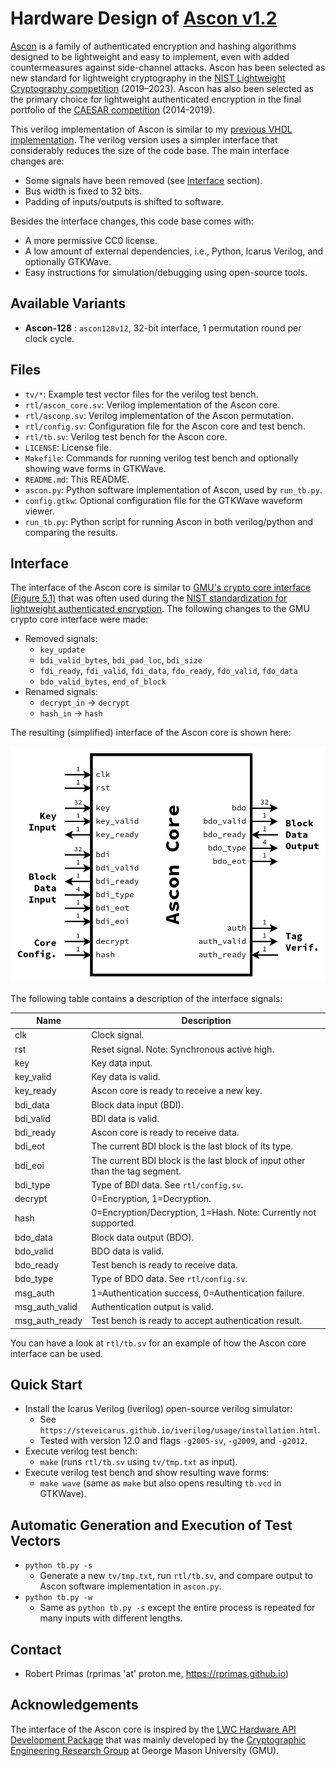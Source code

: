 # Hardware Design of [Ascon v1.2](https://ascon.iaik.tugraz.at)

[Ascon](https://ascon.iaik.tugraz.at) is a family of authenticated encryption and hashing algorithms designed to be lightweight and easy to implement, even with added countermeasures against side-channel attacks. Ascon has been selected as new standard for lightweight cryptography in the [NIST Lightweight Cryptography competition](https://www.nist.gov/news-events/news/2023/02/nist-selects-lightweight-cryptography-algorithms-protect-small-devices) (2019–2023). Ascon has also been selected as the primary choice for lightweight authenticated encryption in the final portfolio of the [CAESAR competition](https://competitions.cr.yp.to/caesar.html) (2014-2019).

This verilog implementation of Ascon is similar to my [previous VHDL implementation](https://github.com/ascon/ascon-hardware). The verilog version uses a simpler interface that considerably reduces the size of the code base. The main interface changes are:
- Some signals have been removed (see [Interface](#Interface) section).
- Bus width is fixed to 32 bits.
- Padding of inputs/outputs is shifted to software.

Besides the interface changes, this code base comes with:
- A more permissive CC0 license.
- A low amount of external dependencies, i.e., Python, Icarus Verilog, and optionally GTKWave.
- Easy instructions for simulation/debugging using open-source tools.

## Available Variants

- **Ascon-128** : `ascon128v12`, 32-bit interface, 1 permutation round per clock cycle.

## Files

- `tv/*`: Example test vector files for the verilog test bench.
- `rtl/ascon_core.sv`: Verilog implementation of the Ascon core.
- `rtl/asconp.sv`: Verilog implementation of the Ascon permutation.
- `rtl/config.sv`: Configuration file for the Ascon core and test bench.
- `rtl/tb.sv`: Verilog test bench for the Ascon core.
- `LICENSE`: License file.
- `Makefile`: Commands for running verilog test bench and optionally showing wave forms in GTKWave.
- `README.md`: This README.
- `ascon.py`: Python software implementation of Ascon, used by `run_tb.py`.
- `config.gtkw`: Optional configuration file for the GTKWave waveform viewer.
- `run_tb.py`: Python script for running Ascon in both verilog/python and comparing the results.

## Interface

The interface of the Ascon core is similar to [GMU's crypto core interface (Figure 5.1)](https://cryptography.gmu.edu/athena/LWC/LWC_HW_Implementers_Guide.pdf) that was often used during the [NIST standardization for lightweight authenticated encryption](https://csrc.nist.gov/projects/lightweight-cryptography/).
The following changes to the GMU crypto core interface were made:
- Removed signals:
  - `key_update`
  - `bdi_valid_bytes`, `bdi_pad_loc`, `bdi_size`
  - `fdi_ready`, `fdi_valid`, `fdi_data`, `fdo_ready`, `fdo_valid`, `fdo_data`
  - `bdo_valid_bytes`, `end_of_block`
- Renamed signals:
  - `decrypt_in` -> `decrypt`
  - `hash_in` -> `hash`

The resulting (simplified) interface of the Ascon core is shown here:

![Ascon Core Interface](interface.png "Ascon Core Interface")

The following table contains a description of the interface signals:

| **Name**       | **Description**                                                              |
| -------------- | ---------------------------------------------------------------------------- |
| clk            | Clock signal.                                                                |
| rst            | Reset signal. Note: Synchronous active high.                                 |
| key            | Key data input.                                                              |
| key_valid      | Key data is valid.                                                           |
| key_ready      | Ascon core is ready to receive a new key.                                    |
| bdi_data       | Block data input (BDI).                                                      |
| bdi_valid      | BDI data is valid.                                                           |
| bdi_ready      | Ascon core is ready to receive data.                                         |
| bdi_eot        | The current BDI block is the last block of its type.                         |
| bdi_eoi        | The current BDI block is the last block of input other than the tag segment. |
| bdi_type       | Type of BDI data. See `rtl/config.sv`.                                       |
| decrypt        | 0=Encryption, 1=Decryption.                                                  |
| hash           | 0=Encryption/Decryption, 1=Hash. Note: Currently not supported.              |
| bdo_data       | Block data output (BDO).                                                     |
| bdo_valid      | BDO data is valid.                                                           |
| bdo_ready      | Test bench is ready to receive data.                                         |
| bdo_type       | Type of BDO data. See `rtl/config.sv`.                                       |
| msg_auth       | 1=Authentication success, 0=Authentication failure.                          |
| msg_auth_valid | Authentication output is valid.                                              |
| msg_auth_ready | Test bench is ready to accept authentication result.                         |

You can have a look at `rtl/tb.sv` for an example of how the Ascon core interface can be used.

## Quick Start

- Install the Icarus Verilog (iverilog) open-source verilog simulator:
  - See `https://steveicarus.github.io/iverilog/usage/installation.html`.
  - Tested with version 12.0 and flags `-g2005-sv`, `-g2009`, and `-g2012`.
- Execute verilog test bench:
  - `make` (runs `rtl/tb.sv` using `tv/tmp.txt` as input).
- Execute verilog test bench and show resulting wave forms:
  - `make wave` (same as `make` but also opens resulting `tb.vcd` in GTKWave).

## Automatic Generation and Execution of Test Vectors

- `python tb.py -s`
  - Generate a new `tv/tmp.txt`, run `rtl/tb.sv`, and compare output to Ascon software implementation in `ascon.py`.
- `python tb.py -w`
  - Same as `python tb.py -s` except the entire process is repeated for many inputs with different lengths.

## Contact

- Robert Primas (rprimas 'at' proton.me, https://rprimas.github.io)

## Acknowledgements

The interface of the Ascon core is inspired by the [LWC Hardware API Development Package](https://github.com/GMUCERG/LWC) that was mainly developed by the [Cryptographic Engineering Research Group](https://cryptography.gmu.edu) at George Mason University (GMU).

